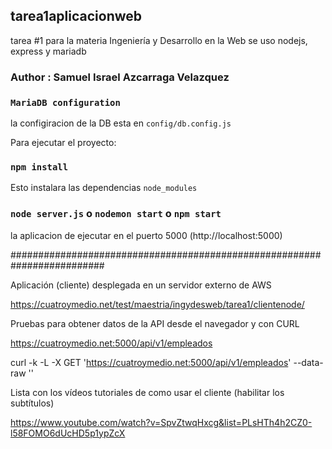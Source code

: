 ## tarea1aplicacionweb
tarea #1 para la materia Ingeniería y Desarrollo en la Web se uso nodejs, express y mariadb

### Author : Samuel Israel Azcarraga Velazquez

### `MariaDB configuration`
la configiracion de la DB esta en  `config/db.config.js`

Para ejecutar el proyecto:

### `npm install`

Esto instalara las dependencias `node_modules`

### `node server.js` o `nodemon start` o `npm start`

la aplicacion de ejecutar en el puerto 5000 (http://localhost:5000)

#########################################################################

Aplicación (cliente) desplegada en un servidor externo de AWS 

  https://cuatroymedio.net/test/maestria/ingydesweb/tarea1/clientenode/

Pruebas para obtener datos de la API desde el navegador y con CURL

  https://cuatroymedio.net:5000/api/v1/empleados

  curl -k -L -X GET 'https://cuatroymedio.net:5000/api/v1/empleados' --data-raw ''

Lista con los vídeos tutoriales de como usar el cliente (habilitar los subtítulos)

  https://www.youtube.com/watch?v=SpvZtwqHxcg&list=PLsHTh4h2CZ0-l58FOMO6dUcHD5p1ypZcX


